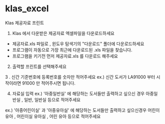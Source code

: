 # klas_excel
Klas 제공자료 프린트

1. Klas 에서 다운받은 제공자료 엑셀파일을 다운로드하세요
  * 제공자료.xls 파일로 , 윈도우 탐색기의 "다운로드" 폴더에 다운로드하세요
  * 프로그램이 자동으로 가장 최근에 다운로드된 .xls 파일을 찾습니다.
  * 프로그램을 키기전 먼저 제공자료.xls 를 다운로드 해주세요
   
2. 출력할 프린트를 선택해주세요

3 . 신간 기준번호에 등록번호를 숫자만 적어주세요
ex.) 신간 도서가 LA91000 부터 시작이라면 91000 만 적어주시면 됩니다.

4. 자료실 입력
ex.) '아중일반실' 에 해당하는 도서들만 출력하고 싶으신 경우
아중일반실 , 일반, 일반실 등으로 적어주세요

ex.) '아중어린이실' 과 '아중유아실' 에 해당하는 도서들만 출력하고 싶으신경우
어린이 유아 , 어린이실 유아실 , 어린 유아 등으로 적어주세요
